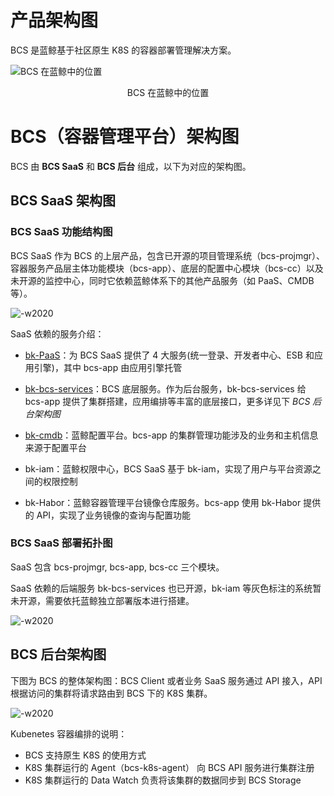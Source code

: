 # 产品架构图

BCS 是蓝鲸基于社区原生 K8S 的容器部署管理解决方案。

![BCS 在蓝鲸中的位置](../assets/BCS在蓝鲸中的位置.png)
<center>BCS 在蓝鲸中的位置</center>

# BCS（容器管理平台）架构图

BCS 由 **BCS SaaS** 和 **BCS 后台** 组成，以下为对应的架构图。

## BCS SaaS 架构图

### BCS SaaS 功能结构图

BCS SaaS 作为 BCS 的上层产品，包含已开源的项目管理系统（bcs-projmgr）、容器服务产品层主体功能模块（bcs-app）、底层的配置中心模块（bcs-cc）以及未开源的监控中心，同时它依赖蓝鲸体系下的其他产品服务（如 PaaS、CMDB 等）。

![-w2020](../assets/15674159010680.jpg)

SaaS 依赖的服务介绍：
- [bk-PaaS](https://github.com/Tencent/bk-PaaS)：为 BCS SaaS 提供了 4 大服务(统一登录、开发者中心、ESB 和应用引擎)，其中 bcs-app 由应用引擎托管

- [bk-bcs-services](https://github.com/Tencent/bk-bcs)：BCS 底层服务。作为后台服务，bk-bcs-services 给 bcs-app 提供了集群搭建，应用编排等丰富的底层接口，更多详见下 *BCS 后台架构图*

- [bk-cmdb](https://github.com/Tencent/bk-cmdb)：蓝鲸配置平台。bcs-app 的集群管理功能涉及的业务和主机信息来源于配置平台

- bk-iam：蓝鲸权限中心，BCS SaaS 基于 bk-iam，实现了用户与平台资源之间的权限控制

- bk-Habor：蓝鲸容器管理平台镜像仓库服务。bcs-app 使用 bk-Habor 提供的 API，实现了业务镜像的查询与配置功能

### BCS SaaS 部署拓扑图

SaaS 包含 bcs-projmgr, bcs-app, bcs-cc 三个模块。

SaaS 依赖的后端服务 bk-bcs-services 也已开源，bk-iam 等灰色标注的系统暂未开源，需要依托蓝鲸独立部署版本进行搭建。

![-w2020](../assets/15677593863168.jpg)

## BCS 后台架构图

下图为 BCS 的整体架构图：BCS Client 或者业务 SaaS 服务通过 API 接入，API 根据访问的集群将请求路由到 BCS 下的 K8S 集群。

![-w2020](../assets/15674155869369.jpg)

Kubenetes 容器编排的说明：
- BCS 支持原生 K8S 的使用方式
- K8S 集群运行的 Agent（bcs-k8s-agent） 向 BCS API 服务进行集群注册
- K8S 集群运行的 Data Watch 负责将该集群的数据同步到 BCS Storage

